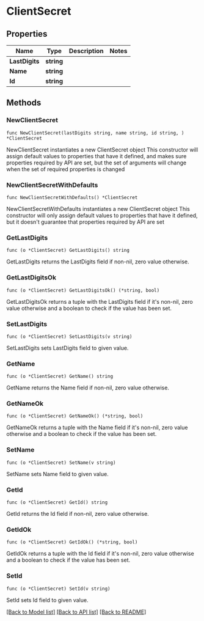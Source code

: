 # ClientSecret

## Properties

Name | Type | Description | Notes
------------ | ------------- | ------------- | -------------
**LastDigits** | **string** |  | 
**Name** | **string** |  | 
**Id** | **string** |  | 

## Methods

### NewClientSecret

`func NewClientSecret(lastDigits string, name string, id string, ) *ClientSecret`

NewClientSecret instantiates a new ClientSecret object
This constructor will assign default values to properties that have it defined,
and makes sure properties required by API are set, but the set of arguments
will change when the set of required properties is changed

### NewClientSecretWithDefaults

`func NewClientSecretWithDefaults() *ClientSecret`

NewClientSecretWithDefaults instantiates a new ClientSecret object
This constructor will only assign default values to properties that have it defined,
but it doesn't guarantee that properties required by API are set

### GetLastDigits

`func (o *ClientSecret) GetLastDigits() string`

GetLastDigits returns the LastDigits field if non-nil, zero value otherwise.

### GetLastDigitsOk

`func (o *ClientSecret) GetLastDigitsOk() (*string, bool)`

GetLastDigitsOk returns a tuple with the LastDigits field if it's non-nil, zero value otherwise
and a boolean to check if the value has been set.

### SetLastDigits

`func (o *ClientSecret) SetLastDigits(v string)`

SetLastDigits sets LastDigits field to given value.


### GetName

`func (o *ClientSecret) GetName() string`

GetName returns the Name field if non-nil, zero value otherwise.

### GetNameOk

`func (o *ClientSecret) GetNameOk() (*string, bool)`

GetNameOk returns a tuple with the Name field if it's non-nil, zero value otherwise
and a boolean to check if the value has been set.

### SetName

`func (o *ClientSecret) SetName(v string)`

SetName sets Name field to given value.


### GetId

`func (o *ClientSecret) GetId() string`

GetId returns the Id field if non-nil, zero value otherwise.

### GetIdOk

`func (o *ClientSecret) GetIdOk() (*string, bool)`

GetIdOk returns a tuple with the Id field if it's non-nil, zero value otherwise
and a boolean to check if the value has been set.

### SetId

`func (o *ClientSecret) SetId(v string)`

SetId sets Id field to given value.



[[Back to Model list]](../README.md#documentation-for-models) [[Back to API list]](../README.md#documentation-for-api-endpoints) [[Back to README]](../README.md)


